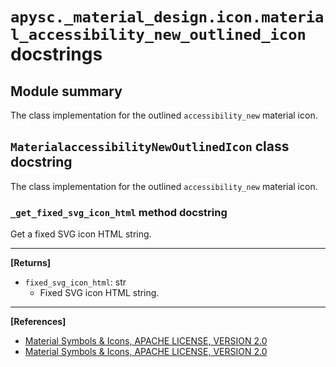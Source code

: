 # `apysc._material_design.icon.material_accessibility_new_outlined_icon` docstrings

## Module summary

The class implementation for the outlined `accessibility_new` material icon.

## `MaterialaccessibilityNewOutlinedIcon` class docstring

The class implementation for the outlined `accessibility_new` material icon.

### `_get_fixed_svg_icon_html` method docstring

Get a fixed SVG icon HTML string.<hr>

**[Returns]**

- `fixed_svg_icon_html`: str
  - Fixed SVG icon HTML string.

<hr>

**[References]**

- [Material Symbols & Icons, APACHE LICENSE, VERSION 2.0](https://fonts.google.com/icons?icon.size=24&icon.color=%23e8eaed)
- [Material Symbols & Icons, APACHE LICENSE, VERSION 2.0](https://www.apache.org/licenses/LICENSE-2.0.html)
